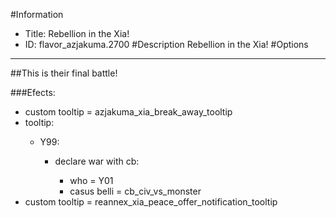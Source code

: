 #Information
 - Title: Rebellion in the Xia!
 - ID: flavor_azjakuma.2700
#Description
Rebellion in the Xia!
#Options

___
##This is their final battle!

###Efects:<ul><li>custom tooltip = azjakuma_xia_break_away_tooltip</li><li>tooltip:</li><ul><li>Y99:</li><ul><li>declare war with cb:</li><ul><li>who = Y01</li><li>casus belli = cb_civ_vs_monster</li></ul></ul></ul><li>custom tooltip = reannex_xia_peace_offer_notification_tooltip</li></ul>
